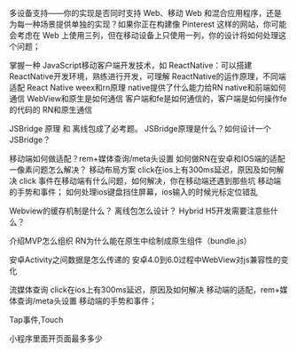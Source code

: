 多设备支持——你的实现是否同时支持 Web、移动 Web 和混合应用程序，还是为每一种场景提供单独的实现？如果你正在构建像 Pinterest 这样的网站，你可能会考虑在 Web 上使用三列，但在移动设备上只使用一列，你的设计将如何处理这个问题；

掌握一种 JavaScript移动客户端开发技术，如 ReactNative：可以搭建 ReactNative开发环境，熟练进行开发，可理解 ReactNative的运作原理，不同端适配
React Native
weex和rn原理
native提供了什么能力给RN
native和前端如何通信
WebView和原生是如何通信
客户端和fe是如何通信的，客户端是如何操作fe的代码的
RN和原生通信

JSBridge 原理 和 离线包成了必考题。
JSBridge原理是什么？如何设计一个JSBridge？

移动端如何做适配？rem+媒体查询/meta头设置
如何做RN在安卓和IOS端的适配
一像素问题怎么解决？
移动布局方案
click在ios上有300ms延迟，原因及如何解决
click 事件在移动端有什么问题，如何解决，你在移动端还遇到那些坑
移动端的手势和事件；
如何处理ios键盘挡住屏幕，ios输入的时候光标定位错乱

Webview的缓存机制是什么？
离线包怎么设计？
Hybrid H5开发需要注意些什么？

介绍MVP怎么组织
RN为什么能在原生中绘制成原生组件（bundle.js）

安卓Activity之间数据是怎么传递的
安卓4.0到6.0过程中WebView对js兼容性的变化

流媒体查询
click在ios上有300ms延迟，原因及如何解决
移动端的适配，rem+媒体查询/meta头设置
移动端的手势和事件；

Tap事件,Touch

小程序里面开页面最多多少